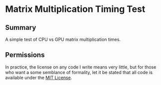 Matrix Multiplication Timing Test
=================================


Summary
-------

A simple test of CPU vs GPU matrix multiplication times.

Permissions
-----------

In practice, the license on any code I write means very little, but for those who want a some semblance of formality, let it be stated that all code is available under the [MIT License](https://github.com/tomdodd4598/Matrix-Mul-Test/blob/main/LICENSE.md).
